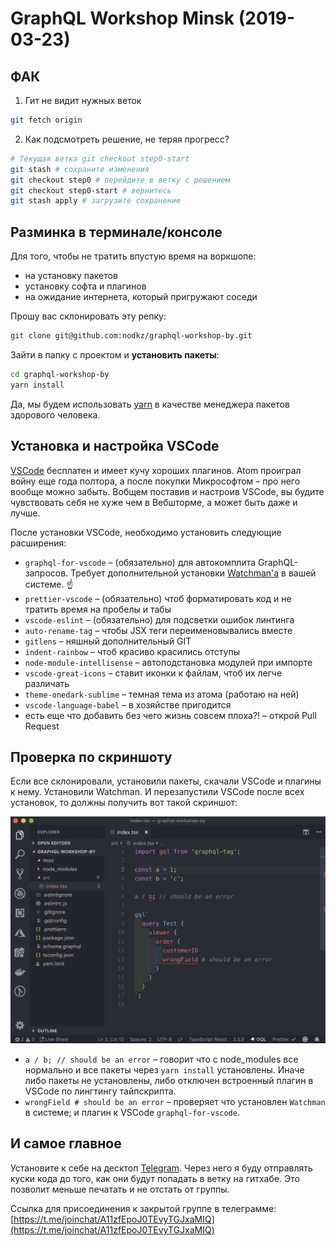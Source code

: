 # GraphQL Workshop Minsk (2019-03-23)

## ФАК

1. Гит не видит нужных веток

```bash
git fetch origin
```

2. Как подсмотреть решение, не теряя прогресс?

```bash
# Текущая ветка git checkout step0-start
git stash # сохраните изменения
git checkout step0 # перейдите в ветку с решением
git checkout step0-start # вернитесь
git stash apply # загрузите сохранение
```

## Разминка в терминале/консоле

Для того, чтобы не тратить впустую время на воркшопе:

- на установку пакетов
- установку софта и плагинов
- на ожидание интернета, который пригружают соседи

Прошу вас склонировать эту репку:

```bash
git clone git@github.com:nodkz/graphql-workshop-by.git
```

Зайти в папку с проектом и **установить пакеты**:

```bash
cd graphql-workshop-by
yarn install
```

Да, мы будем использовать [yarn](https://yarnpkg.com/lang/en/docs/install/) в качестве менеджера пакетов здорового человека.

## Установка и настройка VSCode

[VSCode](https://code.visualstudio.com/) бесплатен и имеет кучу хороших плагинов. Atom проиграл войну еще года полтора, а после покупки Микрософтом – про него вообще можно забыть. Вобщем поставив и настроив VSCode, вы будите чувствовать себя не хуже чем в Вебшторме, а может быть даже и лучше.

После установки VSCode, необходимо установить следующие расширения:

- `graphql-for-vscode` – (обязательно) для автокомплита GraphQL-запросов. Требует дополнительной установки [Watchman'а](https://facebook.github.io/watchman/docs/install.html) в вашей системе. ☝️
- `prettier-vscode` – (обязательно) чтоб форматировать код и не тратить время на пробелы и табы
- `vscode-eslint` – (обязательно) для подсветки ошибок линтинга
- `auto-rename-tag` – чтобы JSX теги переименовывались вместе
- `gitlens` – няшный дополнительный GIT
- `indent-rainbow` – чтоб красиво красились отступы
- `node-module-intellisense` – автоподстановка модулей при импорте
- `vscode-great-icons` – ставит иконки к файлам, чтоб их легче различать
- `theme-onedark-sublime` – темная тема из атома (работаю на ней)
- `vscode-language-babel` – в хозяйстве пригодится
- есть еще что добавить без чего жизнь совсем плоха?! – открой Pull Request

## Проверка по скриншоту

Если все склонировали, установили пакеты, скачали VSCode и плагины к нему. Установили Watchman. И перезапустили VSCode после всех установок, то должны получить вот такой скриншот:

![img](./misc/vscode-screenshot.png)

- `a / b; // should be an error` – говорит что c node_modules все нормально и все пакеты через `yarn install` установлены. Иначе либо пакеты не установлены, либо отключен встроенный плагин в VSCode по лингтингу тайпскрипта.
- `wrongField # should be an error` – проверяет что установлен `Watchman` в системе; и плагин к VSCode `graphql-for-vscode`.

## И самое главное

Установите к себе на десктоп [Telegram](https://telegram.org/). Через него я буду отправлять куски кода до того, как они будут попадать в ветку на гитхабе. Это позволит меньше печатать и не отстать от группы.

Ссылка для присоединения к закрытой группе в телеграмме: [https://t.me/joinchat/A11zfEpoJ0TEvyTGJxaMIQ](https://t.me/joinchat/A11zfEpoJ0TEvyTGJxaMIQ)
